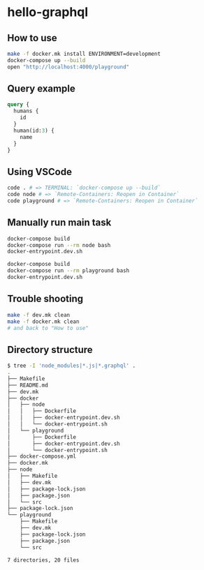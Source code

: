 # hello-graphql

## How to use
~~~sh
make -f docker.mk install ENVIRONMENT=development
docker-compose up --build
open "http://localhost:4000/playground"
~~~

## Query example
~~~graphql
query {
  humans {
    id
  }
  human(id:3) {
    name
  }
}
~~~

## Using VSCode
~~~sh
code . # => TERMINAL: `docker-compose up --build`
code node # => `Remote-Containers: Reopen in Container`
code playground # => `Remote-Containers: Reopen in Container`
~~~

## Manually run main task
~~~sh
docker-compose build
docker-compose run --rm node bash
docker-entrypoint.dev.sh
~~~
~~~sh
docker-compose build
docker-compose run --rm playground bash
docker-entrypoint.dev.sh
~~~

## Trouble shooting
~~~sh
make -f dev.mk clean
make -f docker.mk clean
# and back to "How to use"
~~~

## Directory structure
~~~sh
$ tree -I 'node_modules|*.js|*.graphql' .
.
├── Makefile
├── README.md
├── dev.mk
├── docker
│   ├── node
│   │   ├── Dockerfile
│   │   ├── docker-entrypoint.dev.sh
│   │   └── docker-entrypoint.sh
│   └── playground
│       ├── Dockerfile
│       ├── docker-entrypoint.dev.sh
│       └── docker-entrypoint.sh
├── docker-compose.yml
├── docker.mk
├── node
│   ├── Makefile
│   ├── dev.mk
│   ├── package-lock.json
│   ├── package.json
│   └── src
├── package-lock.json
└── playground
    ├── Makefile
    ├── dev.mk
    ├── package-lock.json
    ├── package.json
    └── src

7 directories, 20 files
~~~
